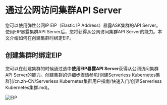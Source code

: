 # 通过公网访问集群API Server

您可以使用弹性公网IP EIP（Elastic IP Address）暴露ASK集群的API Server。使用EIP暴露集群API Server后，您将获得从公网访问集群API Server的能力。本文介绍如何在创建集群时绑定EIP。

## 创建集群时绑定EIP

您可以在创建集群的时候通过选中**使用EIP暴露API Server**获得从公网访问集群API Server的能力。创建集群的详细步骤请参见[创建Serverless Kubernetes集群](/cn.zh-CN/Serverless Kubernetes集群用户指南/快速入门/创建Serverless Kubernetes集群.md)。

![EIP](https://static-aliyun-doc.oss-cn-hangzhou.aliyuncs.com/assets/img/zh-CN/3475659951/p103507.png)

